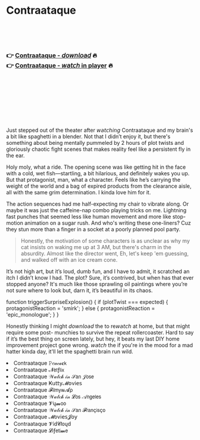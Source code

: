 <h1>Contraataque</h1>

<br><br><br>

<h3>👉 <a href="https://Joes-clubvancastran1976.github.io/kuhlwjawcn/">Contraataque - 𝘥𝘰𝘸𝘯𝘭𝘰𝘢𝘥</a> 🔥<br>
👉 <a href="https://Joes-clubvancastran1976.github.io/kuhlwjawcn/">Contraataque - 𝘸𝘢𝘵𝘤𝘩 in player</a> 🔥
</h3>



<br><br><br><br><br><br><br>


Just stepped out of the theater after 𝘸𝘢𝘵𝘤𝘩𝘪𝘯𝘨 Contraataque and my brain's a bit like spaghetti in a blender. Not that I didn’t enjoy it, but there's something about being mentally pummeled by 2 hours of plot twists and gloriously chaotic fight scenes that makes reality feel like a persistent fly in the ear.

Holy moly, what a ride. The opening scene was like getting hit in the face with a cold, wet fish—startling, a bit hilarious, and definitely wakes you up. But that protagonist, man, what a character. Feels like he’s carrying the weight of the world and a bag of expired products from the clearance aisle, all with the same grim determination. I kinda love him for it.

The action sequences had me half-expecting my chair to vibrate along. Or maybe it was just the caffeine-nap combo playing tricks on me. Lightning fast punches that seemed less like human movement and more like stop-motion animation on a sugar rush. And who's writing these one-liners? Cuz they stun more than a finger in a socket at a poorly planned pool party.

> Honestly, the motivation of some characters is as unclear as why my cat insists on waking me up at 3 AM, but there's charm in the absurdity. Almost like the director went, Eh, let's keep 'em guessing, and walked off with an ice cream cone.

It’s not high art, but it’s loud, dumb fun, and I have to admit, it scratched an itch I didn’t know I had. The plot? Sure, it’s contrived, but when has that ever stopped anyone? It's much like those sprawling oil paintings where you’re not sure where to look but, darn it, it’s beautiful in its chaos.

function triggerSurpriseExplosion() {
    if (plotTwist === expected) {
        protagonistReaction = 'smirk';
    } else {
        protagonistReaction = 'epic_monologue';
    }
}
  
Honestly thinking I might 𝘥𝘰𝘸𝘯𝘭𝘰𝘢𝘥 the   to re𝘸𝘢𝘵𝘤𝘩 at home, but that might require some post-  munchies to survive the repeat rollercoaster. Hard to say if it’s the best thing on screen lately, but hey, it beats my last DIY home improvement project gone wrong. 𝘸𝘢𝘵𝘤𝘩 the   if you're in the mood for a mad hatter kinda day, it'll let the spaghetti brain run wild.

<li>Contraataque 𝙿𝑒𝒶𝒸𝓸𝐜𝗄</li>
<li>Contraataque 𝓝𝖾𝗍ƒ𝗅𝗂𝗑</li>
<li>Contraataque 𝒲𝒶𝓉𝒸𝒽 𝒾𝓃 𝒮𝖺𝗇 𝒥𝗈𝗌𝖾</li>
<li>Contraataque Ҝ𝗎𝗍𝗍𝗒𝓜𝗈ν𝗂𝖾𝗌</li>
<li>Contraataque 𝓕𝗂𝗅𝗆𝗒𝗐𝓐ρ</li>
<li>Contraataque 𝒲𝒶𝓉𝒸𝒽 𝒾𝓃 𝓛𝗈𝗌 𝒜𝗇𝗀𝖾𝗅𝖾𝗌</li>
<li>Contraataque 𝓥ų𝓶𝗈𝗈</li>
<li>Contraataque 𝒲𝒶𝓉𝒸𝒽 𝒾𝓃 𝒮𝖺𝗇 𝓕𝗋𝖺𝗇ç𝗂𝗌ç𝗈</li>
<li>Contraataque 𝓜𝗈ν𝗂𝖾𝗌𝓙𝗈𝗒</li>
<li>Contraataque 𝓥𝗂ԁ𝓒𝗅𝗈ųԁ</li>
<li>Contraataque 𝓛𝗂ƒ𝖾𝗍𝗂𝓶𝖾</li>
